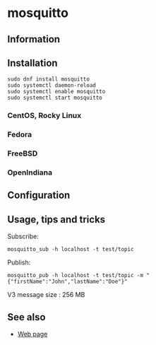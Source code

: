 # mosquitto

## Information

## Installation

```shell
sudo dnf install mosquitto
sudo systemctl daemon-reload
sudo systemctl enable mosquitto
sudo systemctl start mosquitto
```

### CentOS, Rocky Linux

### Fedora

### FreeBSD

### OpenIndiana

## Configuration

## Usage, tips and tricks

Subscribe:

```shell
mosquitto_sub -h localhost -t test/topic
```

Publish:

```shell
mosquitto_pub -h localhost -t test/topic -m "{"firstName":"John","lastName":"Doe"}"
```

V3 message size : 256 MB

## See also

* [Web page](https://mosquitto.org/)

